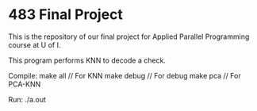 # 483 Final Project
This is the repository of our final project for Applied Parallel Programming course at U of I.

This program performs KNN to decode a check.

Compile: make all // For KNN
	 make debug // For debug
	 make pca // For PCA-KNN

Run: ./a.out

